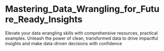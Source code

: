 # Mastering_Data_Wrangling_for_Future_Ready_Insights
Elevate your data wrangling skills with comprehensive resources, practical examples. Unleash the power of clean, transformed data to drive impactful insights and make data-driven decisions with confidence

